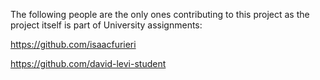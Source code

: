 The following people are the only ones contributing to this project as the project itself is part of University assignments:

https://github.com/isaacfurieri

https://github.com/david-levi-student
